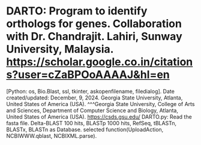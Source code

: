 # DARTO: Program to identify orthologs for genes. Collaboration with Dr. Chandrajit. Lahiri, Sunway University, Malaysia. https://scholar.google.co.in/citations?user=cZaBPOoAAAAJ&hl=en
[Python: os, Bio.Blast, ssl, tkinter, askopenfilename, filedialog]. Date created/updated: December, 9, 2024.
Georgia State University, Atlanta, United States of America (USA). ^^^Georgia State University, College of Arts and Sciences, Department of Computer Science and Biology, Atlanta, United States of America (USA). 
https://csds.gsu.edu/
DARTO.py: Read the fasta file. Delta-BLAST 100 hits, BLASTp 1000 hits, RefSeq, tBLASTn, BLASTx, BLASTn as Database.
selected function(UploadAction, NCBIWWW.qblast, NCBIXML.parse).
